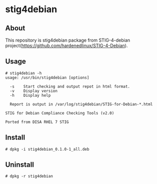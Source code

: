 # stig4debian 

## About

This repository is stig4debian package from STIG-4-debian project(https://github.com/hardenedlinux/STIG-4-Debian).

## Usage

```
# stig4debian -h
usage: /usr/bin/stig4debian [options]

  -s    Start checking and output repot in html format.
  -v    Display version
  -h    Display help

  Report is output in /var/log/stig4debian/STIG-for-Debian-*.html

STIG for Debian Compliance Checking Tools (v2.0)

Ported from DISA RHEL 7 STIG
```

## Install  

```
# dpkg -i stig4debian_0.1.0-1_all.deb  
``` 

## Uninstall 

```
# dpkg -r stig4debian
```

